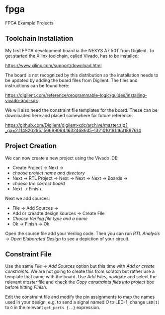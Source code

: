 # fpga
FPGA Example Projects

## Toolchain Installation

My first FPGA development board ia the NEXYS A7 50T from Digilent. To get started the Xilinx toolchain, called Vivado, has to be installed:  

https://www.xilinx.com/support/download.html

The board is not recognized by this distribution so the installation needs to be updated by adding the board files from Digilent. The files and instructions can be found here:

https://digilent.com/reference/programmable-logic/guides/installing-vivado-and-sdk

We will also need the constraint file templates for the board. These can be downloaded here and placed somewhere for future reference:

https://github.com/Digilent/digilent-xdc/archive/master.zip?_ga=2.114820295.156699094.1632468635-1321010191.1631887614

## Project Creation

We can now create a new project using the Vivado IDE:

* Create Project -> Next ->
* _choose project name and directory_
* Next -> RTL Project -> Next -> Next -> Next -> Boards ->
* _choose the correct board_
* Next -> Finish

Next we add sources:

* File -> Add Sources ->
* Add or creadte design sources -> Create File
* _Choose Verilog file type and a name_
* Ok -> Finish -> Ok

Open the source file add your Verilog code. Then you can run *RTL Analysis -> Open Elaborated Design* to see a depiction of your circuit.

## Constraint File

Use the same *File -> Add Sources* option but this time with *Add or create constraints*. We are not going to create this from scratch but rather use a template that came with the board. Use *Add Files*, navigate and select the relevant *master* file and check the *Copy constraints files into project* box before hitting *Finish*.

Edit the constraint file and modify the pin assignments to map the names used in your design, e.g. to send a signal named *O* to LED-1, change `LED[1]` to `O` in the relevant `get_ports {..}` expression.
